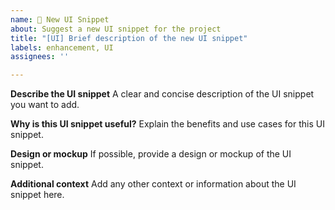 ```yaml
---
name: 🎯 New UI Snippet
about: Suggest a new UI snippet for the project
title: "[UI] Brief description of the new UI snippet"
labels: enhancement, UI
assignees: ''

---
```


**Describe the UI snippet**
A clear and concise description of the UI snippet you want to add.

**Why is this UI snippet useful?**
Explain the benefits and use cases for this UI snippet.

**Design or mockup**
If possible, provide a design or mockup of the UI snippet.

**Additional context**
Add any other context or information about the UI snippet here.
